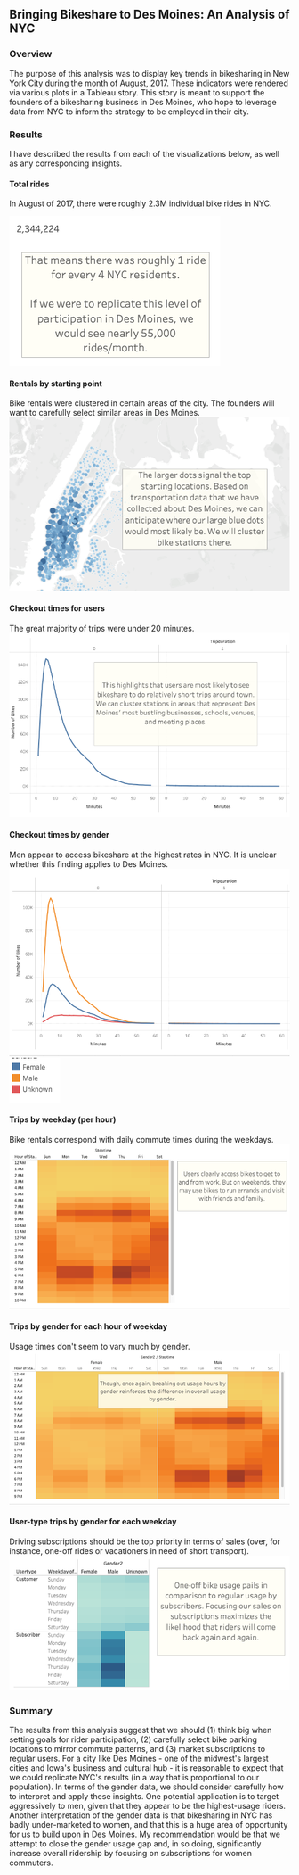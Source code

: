 ## Bringing Bikeshare to Des Moines: An Analysis of NYC

### Overview
The purpose of this analysis was to display key trends in bikesharing in New York City during the month of August, 2017. These indicators were rendered via various plots in a Tableau story. This story is meant to support the founders of a bikesharing business in Des Moines, who hope to leverage data from NYC to inform the strategy to be employed in their city.

### Results
I have described the results from each of the visualizations below, as well as any corresponding insights.

#### Total rides

In August of 2017, there were roughly 2.3M individual bike rides in NYC.

![Total rides](https://github.com/temersonzetina/bikesharing/blob/main/overallrides.png)

#### Rentals by starting point

Bike rentals were clustered in certain areas of the city. The founders will want to carefully select similar areas in Des Moines.
![Rentals by starting point](https://github.com/temersonzetina/bikesharing/blob/main/nychotspots.png)

#### Checkout times for users

The great majority of trips were under 20 minutes.
![Ride duration](https://github.com/temersonzetina/bikesharing/blob/main/rideduration_final.png)


#### Checkout times by gender

Men appear to access bikeshare at the highest rates in NYC. It is unclear whether this finding applies to Des Moines.
![Ride duration by gender](https://github.com/temersonzetina/bikesharing/blob/main/ridedurationbygender.png)
![Gender key](https://github.com/temersonzetina/bikesharing/blob/main/gender_key.png)
#### Trips by weekday (per hour)

Bike rentals correspond with daily commute times during the weekdays.
![Usage by weekday](https://github.com/temersonzetina/bikesharing/blob/main/usagebyweekday.png)

#### Trips by gender for each hour of weekday

Usage times don't seem to vary much by gender.
![Usage by weekday for gender](https://github.com/temersonzetina/bikesharing/blob/main/genderusage.png)

#### User-type trips by gender for each weekday

Driving subscriptions should be the top priority in terms of sales (over, for instance, one-off rides or vacationers in need of short transport).
![User-type trips](https://github.com/temersonzetina/bikesharing/blob/main/usertypes.png)

### Summary
The results from this analysis suggest that we should (1) think big when setting goals for rider participation, (2) carefully select bike parking locations to mirror commute patterns, and (3) market subscriptions to regular users. For a city like Des Moines - one of the midwest's largest cities and Iowa's business and cultural hub - it is reasonable to expect that we could replicate NYC's results (in a way that is proportional to our population). In terms of the gender data, we should consider carefully how to interpret and apply these insights. One potential application is to target aggressively to men, given that they appear to be the highest-usage riders. Another interpretation of the gender data is that bikesharing in NYC has badly under-marketed to women, and that this is a huge area of opportunity for us to build upon in Des Moines. My recommendation would be that we attempt to close the gender usage gap and, in so doing, significantly increase overall ridership by focusing on subscriptions for women commuters.
